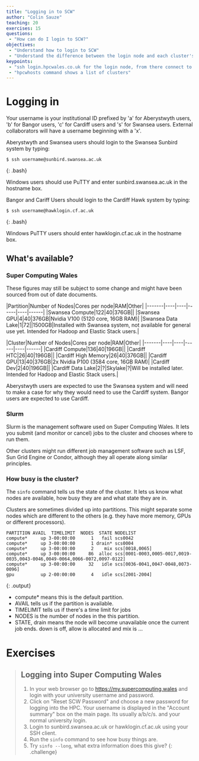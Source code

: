 ```yaml
---
title: "Logging in to SCW"
author: "Colin Sauze"
teaching: 20
exercises: 15
questions:
 - "How can do I login to SCW?"
objectives: 
 - "Understand how to login to SCW"
 - "Understand the difference between the login node and each cluster's head node."
keypoints:
 - "ssh login.hpcwales.co.uk for the login node, from there connect to the cluster of your choice"
 - "hpcwhosts command shows a list of clusters"
---
```




# Logging in 

Your username is your institutional ID prefixed by 'a' for Aberystwyth users, 'b' for Bangor users, 'c' for Cardiff users and 's' for Swansea users. External collaborators will have a username beginning with a 'x'. 

Aberystwyth and Swansea users should login to the Swansea Sunbird system by typing:

~~~
$ ssh username@sunbird.swansea.ac.uk
~~~
{: .bash}

Windows users should use PuTTY and enter sunbird.swansea.ac.uk in the hostname box. 


Bangor and Cariff Users should login to the Cardiff Hawk system by typing:

~~~
$ ssh username@hawklogin.cf.ac.uk
~~~
{: .bash}

Windows PuTTY users should enter hawklogin.cf.ac.uk in the hostname box. 


## What's available?

### Super Computing Wales

These figures may still be subject to some change and might have been sourced from out of date documents. 

|Partition|Number of Nodes|Cores per node|RAM|Other|
|-------|----|----|------|----|------|
|Swansea Compute|122|40|376GB||
|Swansea GPU|4|40|376GB|Nvidia V100 (5120 core, 16GB RAM)|
|Swansea Data Lake|1|72||1500GB|Installed with Swansea system, not available for general use yet. Intended for Hadoop and Elastic Stack users.|


|Cluster|Number of Nodes|Cores per node|RAM|Other|
|-------|----|----|------|----|------|
|Cardiff Compute|136|40|196GB||
|Cardiff HTC|26|40|196GB||
|Cardiff High Memory|26|40|376GB||
|Cardiff GPU|13|40|376GB|2x Nvidia P100 (3584 core, 16GB RAM)|
|Cardiff Dev|2|40|196GB||
|Cardiff Data Lake|2|?|Skylake|?|Will be installed later. Intended for Hadoop and Elastic Stack users.|

Aberystwyth users are expected to use the Swansea system and will need to make a case for why they would need to use the Cardiff system. Bangor users are expected to use Cardiff.


### Slurm

Slurm is the management software used on Super Computing Wales. It lets you submit (and monitor or cancel) jobs to the cluster and chooses where to run them. 

Other clusters might run different job management software such as LSF, Sun Grid Engine or Condor, although they all operate along similar principles.


### How busy is the cluster?

The ```sinfo``` command tells us the state of the cluster. It lets us know what nodes are available, how busy they are and what state they are in. 

Clusters are sometimes divided up into partitions. This might separate some nodes which are different to the others (e.g. they have more memory, GPUs or different processors). 

~~~
PARTITION AVAIL  TIMELIMIT  NODES  STATE NODELIST
compute*     up 3-00:00:00      1   fail scs0042
compute*     up 3-00:00:00      1 drain* scs0004
compute*     up 3-00:00:00      2    mix scs[0018,0065]
compute*     up 3-00:00:00     86  alloc scs[0001-0003,0005-0017,0019-0035,0043-0046,0049-0064,0066-0072,0097-0122]
compute*     up 3-00:00:00     32   idle scs[0036-0041,0047-0048,0073-0096]
gpu          up 2-00:00:00      4   idle scs[2001-2004]
~~~
{: .output}

 * compute* means this is the default partition. 
 * AVAIL tells us if the partition is available.
 * TIMELIMIT tells us if there's a time limit for jobs
 * NODES is the number of nodes in the this partition.
 * STATE, drain means the node will become unavailable once the current job ends. down is off, allow is allocated and mix is ...



# Exercises

> ## Logging into Super Computing Wales
> 1. In your web browser go to https://my.supercomputing.wales and login with your university username and password. 
> 2. Click on "Reset SCW Password" and choose a new password for logging into the HPC. Your username is displayed in the "Account summary" box on the main page. Its usually a/b/c/s. and your normal university login.
> 3. Login to sunbird.swansea.ac.uk or hawklogin.cf.ac.uk using your SSH client.
> 4. Run the `sinfo` command to see how busy things are.
> 5. Try `sinfo --long`, what extra information does this give?
{: .challenge}

